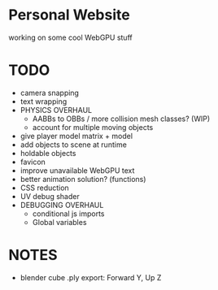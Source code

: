 # Personal Website

working on some cool WebGPU stuff

# TODO
- camera snapping
- text wrapping
- PHYSICS OVERHAUL
    - AABBs to OBBs / more collision mesh classes? (WIP)
    - account for multiple moving objects
- give player model matrix + model
- add objects to scene at runtime
- holdable objects
- favicon
- improve unavailable WebGPU text
- better animation solution? (functions)
- CSS reduction
- UV debug shader
- DEBUGGING OVERHAUL
    - conditional js imports
    - Global variables

# NOTES
- blender cube .ply export: Forward Y, Up Z